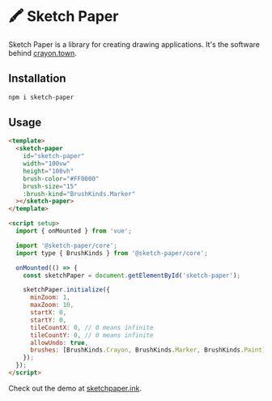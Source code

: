 # 🖍️ Sketch Paper

Sketch Paper is a library for creating drawing applications. It's the software behind [crayon.town](https://crayon.town).

## Installation

```bash
npm i sketch-paper
```

## Usage

```html
<template>
  <sketch-paper
    id="sketch-paper"
    width="100vw"
    height="100vh"
    brush-color="#FF0000"
    brush-size="15"
    :brush-kind="BrushKinds.Marker"
  ></sketch-paper>
</template>

<script setup>
  import { onMounted } from 'vue';

  import '@sketch-paper/core';
  import type { BrushKinds } from '@sketch-paper/core';

  onMounted(() => {
    const sketchPaper = document.getElementById('sketch-paper');

    sketchPaper.initialize({
      minZoom: 1,
      maxZoom: 10,
      startX: 0,
      startY: 0,
      tileCountX: 0, // 0 means infinite
      tileCountY: 0, // 0 means infinite
      allowUndo: true,
      brushes: [BrushKinds.Crayon, BrushKinds.Marker, BrushKinds.Paint],
    });
  });
</script>
```

Check out the demo at [sketchpaper.ink](https://sketchpaper.ink).
